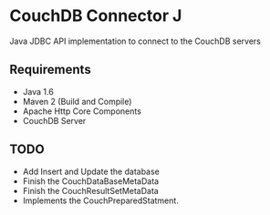 # CouchDB Connector J

Java JDBC API implementation to connect to the CouchDB servers

## Requirements

* Java 1.6
* Maven 2 (Build and Compile)
* Apache Http Core Components
* CouchDB Server

## TODO

* Add Insert and Update the database
* Finish the CouchDataBaseMetaData
* Finish the CouchResultSetMetaData
* Implements the CouchPreparedStatment.
